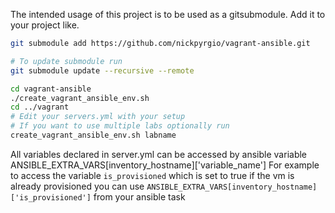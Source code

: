 The intended usage of this project is to be used as a gitsubmodule.
Add it to your project like.

```bash
git submodule add https://github.com/nickpyrgio/vagrant-ansible.git

# To update submodule run
git submodule update --recursive --remote

cd vagrant-ansible
./create_vagrant_ansible_env.sh
cd ../vagrant
# Edit your servers.yml with your setup
# If you want to use multiple labs optionally run
create_vagrant_ansible_env.sh labname
```

All variables declared in server.yml can be accessed by ansible variable ANSIBLE_EXTRA_VARS[inventory_hostname]['variable_name']
For example to access the variable `is_provisioned` which is set to true if the vm is already provisioned you can use `ANSIBLE_EXTRA_VARS[inventory_hostname]['is_provisioned']` from your ansible task


